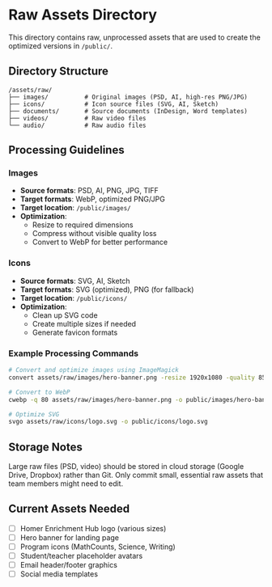 # Raw Assets Directory

This directory contains raw, unprocessed assets that are used to create the optimized versions in `/public/`.

## Directory Structure

```
/assets/raw/
├── images/          # Original images (PSD, AI, high-res PNG/JPG)
├── icons/           # Icon source files (SVG, AI, Sketch)
├── documents/       # Source documents (InDesign, Word templates)
├── videos/          # Raw video files
└── audio/           # Raw audio files
```

## Processing Guidelines

### Images

- **Source formats**: PSD, AI, PNG, JPG, TIFF
- **Target formats**: WebP, optimized PNG/JPG
- **Target location**: `/public/images/`
- **Optimization**:
  - Resize to required dimensions
  - Compress without visible quality loss
  - Convert to WebP for better performance

### Icons

- **Source formats**: SVG, AI, Sketch
- **Target formats**: SVG (optimized), PNG (for fallback)
- **Target location**: `/public/icons/`
- **Optimization**:
  - Clean up SVG code
  - Create multiple sizes if needed
  - Generate favicon formats

### Example Processing Commands

```bash
# Convert and optimize images using ImageMagick
convert assets/raw/images/hero-banner.png -resize 1920x1080 -quality 85 public/images/hero-banner.jpg

# Convert to WebP
cwebp -q 80 assets/raw/images/hero-banner.png -o public/images/hero-banner.webp

# Optimize SVG
svgo assets/raw/icons/logo.svg -o public/icons/logo.svg
```

## Storage Notes

Large raw files (PSD, video) should be stored in cloud storage (Google Drive, Dropbox) rather than Git.
Only commit small, essential raw assets that team members might need to edit.

## Current Assets Needed

- [ ] Homer Enrichment Hub logo (various sizes)
- [ ] Hero banner for landing page
- [ ] Program icons (MathCounts, Science, Writing)
- [ ] Student/teacher placeholder avatars
- [ ] Email header/footer graphics
- [ ] Social media templates
